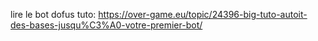 lire le bot dofus
tuto: https://over-game.eu/topic/24396-big-tuto-autoit-des-bases-jusqu%C3%A0-votre-premier-bot/